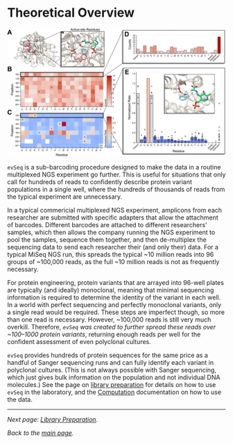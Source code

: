# Theoretical Overview
![Overview](assets/figure2.png)

`evSeq` is a sub-barcoding procedure designed to make the data in a routine multiplexed NGS experiment go further. This is useful for situations that only call for hundreds of reads to confidently describe protein variant populations in a single well, where the hundreds of thousands of reads from the typical experiment are unnecessary.

In a typical commericial multiplexed NGS experiment, amplicons from each researcher are submitted with specific adapters that allow the attachment of barcodes. Different barcodes are attached to different researchers' samples, which then allows the company running the NGS experiment to pool the samples, sequence them together, and then de-multiplex the sequencing data to send each researcher their (and only their) data. For a typical MiSeq NGS run, this spreads the typical ~10 million reads into 96 groups of ~100,000 reads, as the full ~10 million reads is not as frequently necessary.

For protein engineering, protein variants that are arrayed into 96-well plates are typically (and ideally) monoclonal, meaning that minimal sequencing information is required to determine the identity of the variant in each well. In a world with perfect sequencing and perfectly monoclonal variants, only a single read would be required. These steps are imperfect though, so more than one read is necessary. However, ~100,000 reads is still very much overkill. Therefore, *`evSeq` was created to further spread these reads over ~100–1000 protein variants*, returning enough reads per well for the confident assessment of even polyclonal cultures.

`evSeq` provides hundreds of protein sequences for the same price as a handful of Sanger sequencing runs and can fully identify each variant in polyclonal cultures. (This is not always possible with Sanger sequencing, which just gives bulk information on the population and not individual DNA molecules.) See the page on [library preparation](1-lib_prep.md) for details on how to use `evSeq` in the laboratory, and the [Computation](index.md#computation) documentation on how to use the data.

---

*Next page: [Library Preparation](1-lib_prep.md).*

*Back to the [main page](index.md).*